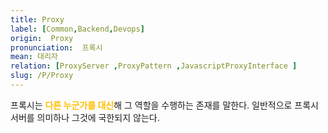 ```yaml
---
title: Proxy
label: [Common,Backend,Devops]
origin:  Proxy
pronunciation:  프록시
mean: 대리자
relation: [ProxyServer ,ProxyPattern ,JavascriptProxyInterface ]
slug: /P/Proxy
---
```


<content>

<p>프록시는 <span style="color:#FFBF00; font-weight:bold;">다른 누군가를 대신</span>해 그 역할을 수행하는 존재를 말한다.
일반적으로 프록시 서버를 의미하나 그것에 국한되지 않는다.</p>

</content>
